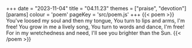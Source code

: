 +++
date = "2023-11-04"
title = "04.11.23"
themes = ["praise", "devotion"]
[params]
  colour = 'poem'
  pageKey = 'src/poem.js'
+++
{{< poem >}}
You've loosed my soul and then my tongue,
You turn to lips and arms, I'm free!
You grow in me a lively song,
You turn to words and dance, I'm free!
For in my wretchedness and need,
I'll see you brighter than the Sun.
{{< /poem >}}